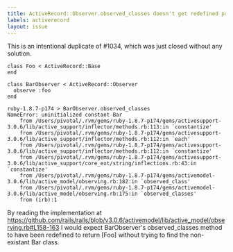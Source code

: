 ```yaml
---
title: ActiveRecord::Observer.observed_classes doesn't get redefined properly
labels: activerecord
layout: issue
---
```


This is an intentional duplicate of #1034, which was just closed without any solution.

```
class Foo < ActiveRecord::Base
end

class BarObserver < ActiveRecord::Observer
  observe :foo
end

ruby-1.8.7-p174 > BarObserver.observed_classes
NameError: uninitialized constant Bar
    from /Users/pivotal/.rvm/gems/ruby-1.8.7-p174/gems/activesupport-3.0.6/lib/active_support/inflector/methods.rb:113:in `constantize'
    from /Users/pivotal/.rvm/gems/ruby-1.8.7-p174/gems/activesupport-3.0.6/lib/active_support/inflector/methods.rb:112:in `each'
    from /Users/pivotal/.rvm/gems/ruby-1.8.7-p174/gems/activesupport-3.0.6/lib/active_support/inflector/methods.rb:112:in `constantize'
    from /Users/pivotal/.rvm/gems/ruby-1.8.7-p174/gems/activesupport-3.0.6/lib/active_support/core_ext/string/inflections.rb:43:in `constantize'
    from /Users/pivotal/.rvm/gems/ruby-1.8.7-p174/gems/activemodel-3.0.6/lib/active_model/observing.rb:182:in `observed_class'
    from /Users/pivotal/.rvm/gems/ruby-1.8.7-p174/gems/activemodel-3.0.6/lib/active_model/observing.rb:175:in `observed_classes'
    from (irb):1
```

By reading the implementation at https://github.com/rails/rails/blob/v3.0.6/activemodel/lib/active_model/observing.rb#L158-163 I would expect BarObserver's observed_classes method to have been redefined to return [Foo] without trying to find the non-existant Bar class.

